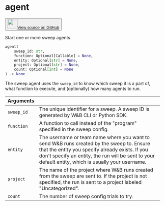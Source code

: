 # agent

<p><button style={{display: 'flex', alignItems: 'center', backgroundColor: 'white', border: '1px solid #ddd', padding: '10px', borderRadius: '6px', cursor: 'pointer', boxShadow: '0 2px 3px rgba(0,0,0,0.1)', transition: 'all 0.3s'}}><a href='https://www.github.com/wandb/wandb/tree/ee415c7f36058bfb92ec74d00b316352c3e63b97/wandb/wandb_agent.py#L534-L579' style={{fontSize: '1.2em', display: 'flex', alignItems: 'center'}}><img src='https://github.githubassets.com/images/modules/logos_page/GitHub-Mark.png' height='32px' width='32px' style={{marginRight: '10px'}}/>View source on GitHub</a></button></p>


Start one or more sweep agents.

```python
agent(
    sweep_id: str,
    function: Optional[Callable] = None,
    entity: Optional[str] = None,
    project: Optional[str] = None,
    count: Optional[int] = None
) -> None
```

The sweep agent uses the `sweep_id` to know which sweep it
is a part of, what function to execute, and (optionally) how
many agents to run.

| Arguments |  |
| :--- | :--- |
|  `sweep_id` |  The unique identifier for a sweep. A sweep ID is generated by W&B CLI or Python SDK. |
|  `function` |  A function to call instead of the "program" specified in the sweep config. |
|  `entity` |  The username or team name where you want to send W&B runs created by the sweep to. Ensure that the entity you specify already exists. If you don't specify an entity, the run will be sent to your default entity, which is usually your username. |
|  `project` |  The name of the project where W&B runs created from the sweep are sent to. If the project is not specified, the run is sent to a project labeled "Uncategorized". |
|  `count` |  The number of sweep config trials to try. |
